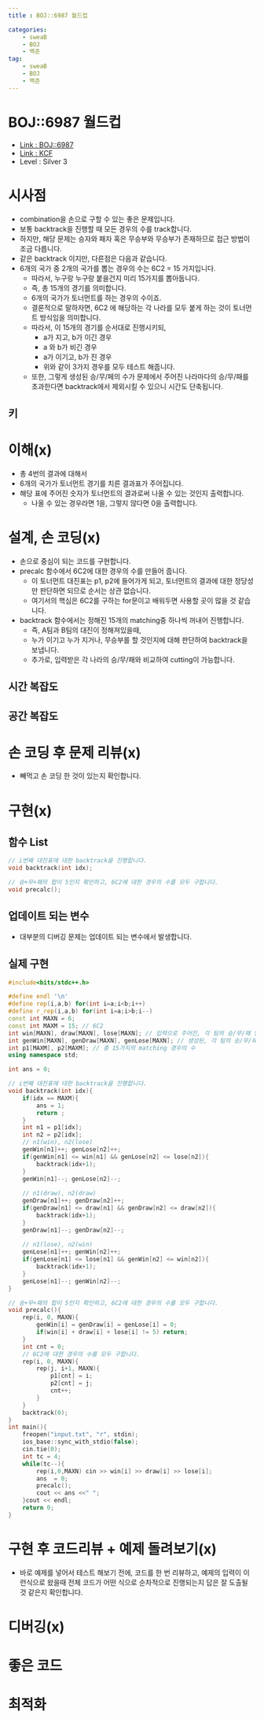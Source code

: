 ```yaml
---
title : BOJ::6987 월드컵

categories:
    - sweaB
    - BOJ
    - 백준
tag:
    - sweaB
    - BOJ
    - 백준
---
```

# BOJ::6987 월드컵
- [Link : BOJ::6987](https://www.acmicpc.net/problem/6987)
- [Link : KCF](http://www.digitalculture.or.kr/koi/selectOlymPiadDissentList.do)
- Level : Silver 3

# 시사점
- combination을 손으로 구할 수 있는 좋은 문제입니다.
- 보통 backtrack을 진행할 때 모든 경우의 수를 track합니다.
- 하지만, 해당 문제는 승자와 패자 혹은 무승부와 무승부가 존재하므로 접근 방법이 조금 다릅니다.
- 같은 backtrack 이지만, 다른점은 다음과 같습니다.
- 6개의 국가 중 2개의 국가를 뽑는 경우의 수는 6C2 = 15 가지입니다.
  - 따라서, 누구랑 누구랑 붙을건지 미리 15가지를 뽑아둡니다.
  - 즉, 총 15개의 경기를 의미합니다.
  - 6개의 국가가 토너먼트를 하는 경우의 수이죠.
  - 결론적으로 말하자면, 6C2 에 해당하는 각 나라를 모두 붙게 하는 것이 토너먼트 방식임을 의미합니다.
  - 따라서, 이 15개의 경기를 순서대로 진행시키되,
    - a가 지고, b가 이긴 경우
    - a 와 b가 비긴 경우
    - a가 이기고, b가 진 경우
    - 위와 같이 3가지 경우를 모두 테스트 해줍니다.
  - 또한, 그렇게 생성된 승/무/페의 수가 문제에서 주어진 나라마다의 승/무/패를 초과한다면
    backtrack에서 제외시킬 수 있으니 시간도 단축됩니다.

## 키

# 이해(x)
- 총 4번의 결과에 대해서
- 6개의 국가가 토너먼트 경기를 치른 결과표가 주어집니다.
- 해당 표에 주어진 숫자가 토너먼트의 결과로써 나올 수 있는 것인지 출력합니다.
  - 나올 수 있는 경우라면 1을, 그렇지 않다면 0을 출력합니다.

# 설계, 손 코딩(x)
- 손으로 중심이 되는 코드를 구현합니다.
- precalc 함수에서 6C2에 대한 경우의 수를 만들어 줍니다.
  - 이 토너먼트 대진표는 p1, p2에 들어가게 되고, 토너먼트의 결과에 대한 정당성만 판단하면 되므로
    순서는 상관 없습니다.
  - 여기서의 핵심은 6C2를 구하는 for문이고 배워두면 사용할 곳이 많을 것 같습니다.
- backtrack 함수에서는 정해진 15개의 matching중 하나씩 꺼내어 진행합니다.
  - 즉, A팀과 B팀의 대진이 정해져있을때,
  - 누가 이기고 누가 지거나, 무승부를 할 것인지에 대해 판단하여 backtrack을 보냅니다.
  - 추가로, 입력받은 각 나라의 승/무/패와 비교하여 cutting이 가능합니다.

## 시간 복잡도

## 공간 복잡도

# 손 코딩 후 문제 리뷰(x)
- 빼먹고 손 코딩 한 것이 있는지 확인합니다.

# 구현(x)

## 함수 List 

```cpp
// i번째 대진표에 대한 backtrack을 진행합니다.
void backtrack(int idx);

// 승+무+패의 합이 5인지 확인하고, 6C2에 대한 경우의 수를 모두 구합니다.
void precalc();
```

## 업데이트 되는 변수
- 대부분의 디버깅 문제는 업데이트 되는 변수에서 발생합니다.

## 실제 구현 

```cpp
#include<bits/stdc++.h>

#define endl '\n'
#define rep(i,a,b) for(int i=a;i<b;i++)
#define r_rep(i,a,b) for(int i=a;i>b;i--)
const int MAXN = 6;
const int MAXM = 15; // 6C2
int win[MAXN], draw[MAXN], lose[MAXN]; // 입력으로 주어진, 각 팀의 승/무/패 입니다.
int genWin[MAXN], genDraw[MAXN], genLose[MAXN]; // 생성된, 각 팀의 승/무/패 입니다.
int p1[MAXM], p2[MAXM]; // 총 15가지의 matching 경우의 수
using namespace std;

int ans = 0;

// i번째 대진표에 대한 backtrack을 진행합니다.
void backtrack(int idx){
    if(idx == MAXM){
        ans = 1;
        return ;
    }
    int n1 = p1[idx];
    int n2 = p2[idx];
    // n1(win), n2(lose)
    genWin[n1]++; genLose[n2]++;
    if(genWin[n1] <= win[n1] && genLose[n2] <= lose[n2]){
        backtrack(idx+1);
    }
    genWin[n1]--; genLose[n2]--;
    
    // n1(draw), n2(draw)
    genDraw[n1]++; genDraw[n2]++;
    if(genDraw[n1] <= draw[n1] && genDraw[n2] <= draw[n2]){
        backtrack(idx+1);
    }
    genDraw[n1]--; genDraw[n2]--;
    
    // n1(lose), n2(win)
    genLose[n1]++; genWin[n2]++;
    if(genLose[n1] <= lose[n1] && genWin[n2] <= win[n2]){
        backtrack(idx+1);
    }
    genLose[n1]--; genWin[n2]--;
}

// 승+무+패의 합이 5인지 확인하고, 6C2에 대한 경우의 수를 모두 구합니다.
void precalc(){
    rep(i, 0, MAXN){
        genWin[i] = genDraw[i] = genLose[i] = 0;
        if(win[i] + draw[i] + lose[i] != 5) return;
    }
    int cnt = 0;
    // 6C2에 대한 경우의 수를 모두 구합니다.
    rep(i, 0, MAXN){
        rep(j, i+1, MAXN){
            p1[cnt] = i;
            p2[cnt] = j;
            cnt++;
        }
    }
    backtrack(0);
}
int main(){
    freopen("input.txt", "r", stdin);
    ios_base::sync_with_stdio(false);
    cin.tie(0);
    int tc = 4;
    while(tc--){
        rep(i,0,MAXN) cin >> win[i] >> draw[i] >> lose[i];
        ans  = 0;
        precalc();
        cout << ans <<" ";
    }cout << endl;
    return 0;
}
```

# 구현 후 코드리뷰 + 예제 돌려보기(x)
- 바로 예제를 넣어서 테스트 해보기 전에, 코드를 한 번 리뷰하고, 예제의 입력이 이런식으로 왔을때
  전체 코드가 어떤 식으로 순차적으로 진행되는지 답은 잘 도출될 것 같은지 확인합니다.

# 디버깅(x)

# 좋은 코드

# 최적화
